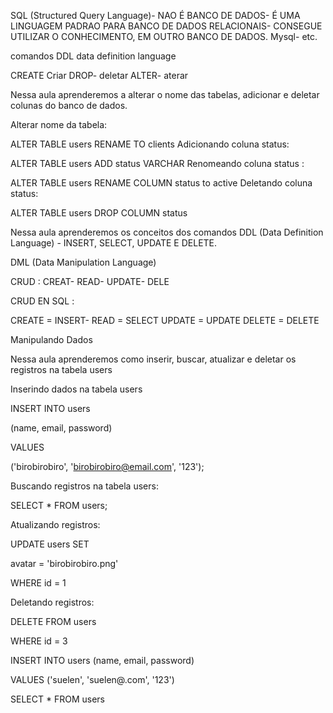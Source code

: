 

SQL (Structured Query Language)- NAO É BANCO DE DADOS- É UMA LINGUAGEM PADRAO PARA BANCO DE DADOS RELACIONAIS- CONSEGUE UTILIZAR O CONHECIMENTO, EM OUTRO BANCO DE DADOS. Mysql- etc.

comandos DDL 
data definition language

CREATE Criar 
DROP- deletar 
ALTER- aterar

Nessa aula aprenderemos a alterar o nome das tabelas, adicionar e deletar colunas do banco de dados.

Alterar nome da tabela:

ALTER TABLE users 
RENAME TO clients
Adicionando coluna status:

ALTER TABLE users 
ADD status VARCHAR
Renomeando coluna status :

ALTER TABLE users 
RENAME COLUMN status to active
Deletando coluna status:

ALTER TABLE users 
DROP COLUMN status

Nessa aula aprenderemos os conceitos dos comandos DDL (Data Definition Language) - INSERT, SELECT, UPDATE E DELETE.


DML (Data Manipulation Language)


CRUD : 
CREAT- READ- UPDATE- DELE

CRUD EN SQL :

CREATE = INSERT- 
READ = SELECT 
UPDATE = UPDATE
DELETE = DELETE 


Manipulando Dados

Nessa aula aprenderemos como inserir, buscar, atualizar e deletar os registros na tabela users

Inserindo dados na tabela users

INSERT INTO users

(name, email, password)

VALUES

('birobirobiro', 'birobirobiro@email.com', '123');

Buscando registros na tabela users:

SELECT * FROM users;

Atualizando registros:

UPDATE users SET

avatar = 'birobirobiro.png'

WHERE id = 1

Deletando registros:

DELETE FROM users 

WHERE id = 3

INSERT INTO users
(name, email, password)

VALUES 
('suelen', 'suelen@.com', '123')



SELECT * FROM users 